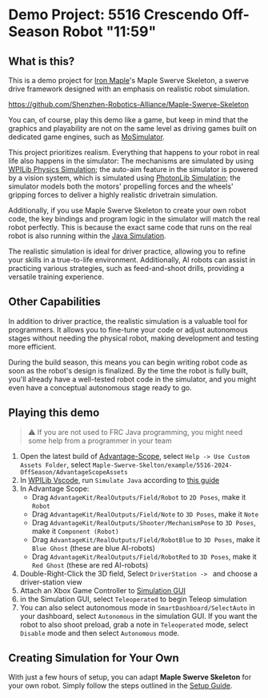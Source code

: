 # Demo Project: 5516 Crescendo Off-Season Robot "11:59"

## What is this?

This is a demo project for [Iron Maple](https://github.com/Shenzhen-Robotics-Alliance)'s Maple Swerve Skeleton,
a swerve drive framework designed with an emphasis on realistic robot simulation.

https://github.com/Shenzhen-Robotics-Alliance/Maple-Swerve-Skeleton

You can, of course, play this demo like a game, but keep in mind that the graphics and playability are not on the same level as driving games built on dedicated game engines, such as [MoSimulator](https://mostudios.itch.io/mosimulator).

This project prioritizes realism. Everything that happens to your robot in real life also happens in the simulator:
The mechanisms are simulated by using [WPILib Physics Simulation](https://docs.wpilib.org/en/stable/docs/software/wpilib-tools/robot-simulation/physics-sim.html);
the auto-aim feature in the simulator is powered by a vision system, which is simulated using [PhotonLib Simulation](https://docs.photonvision.org/en/latest/docs/simulation/simulation.html);
the simulator models both the motors' propelling forces and the wheels' gripping forces to deliver a highly realistic drivetrain simulation.

Additionally, if you use Maple Swerve Skeleton to create your own robot code, the key bindings and program logic in the simulator will match the real robot perfectly. This is because the exact same code that runs on the real robot is also running within the [Java Simulation](https://docs.wpilib.org/en/stable/docs/software/wpilib-tools/robot-simulation/introduction.html).

The realistic simulation is ideal for driver practice, allowing you to refine your skills in a true-to-life environment. Additionally, AI robots can assist in practicing various strategies, such as feed-and-shoot drills, providing a versatile training experience.

## Other Capabilities
In addition to driver practice, the realistic simulation is a valuable tool for programmers. It allows you to fine-tune your code or adjust autonomous stages without needing the physical robot, making development and testing more efficient.

During the build season, this means you can begin writing robot code as soon as the robot's design is finalized. By the time the robot is fully built, you'll already have a well-tested robot code in the simulator, and you might even have a conceptual autonomous stage ready to go.

## Playing this demo
> ⚠️ If you are not used to FRC Java programming, you might need some help from a programmer in your team
>
1. Open the latest build of [Advantage-Scope](https://github.com/Mechanical-Advantage/AdvantageScope), select `Help -> Use Custom Assets Folder`, select `Maple-Swerve-Skelton/example/5516-2024-OffSeason/AdvantageScopeAssets`
2. In [WPILib Vscode](), run `Simulate Java` according to [this guide](https://docs.wpilib.org/en/stable/docs/software/wpilib-tools/robot-simulation/introduction.html#introduction-to-robot-simulation)
3. In Advantage Scope:
    - Drag `AdvantageKit/RealOutputs/Field/Robot` to `2D Poses`, make it `Robot`
    - Drag `AdvantageKit/RealOutputs/Field/Note` to `3D Poses`, make it `Note`
    - Drag `AdvantageKit/RealOutputs/Shooter/MechanismPose` to `3D Poses`, make it `Component (Robot)`
    - Drag `AdvantageKit/RealOutputs/Field/RobotBlue` to `3D Poses`, make it `Blue Ghost` (these are blue AI-robots)
    - Drag `AdvantageKit/RealOutputs/Field/RobotRed` to `3D Poses`, make it `Red Ghost` (these are red AI-robots)
4. Double-Right-Click the 3D field, Select `DriverStation -> ` and choose a driver-station view
5. Attach an Xbox Game Controller to [Simulation GUI](https://docs.wpilib.org/en/stable/docs/software/wpilib-tools/robot-simulation/simulation-gui.html)
6. in the Simulation GUI, select `Teleoperated` to begin Teleop simulation
7. You can also select autonomous mode in `SmartDashboard/SelectAuto` in your dashboard, select `Autonomous` in the simulation GUI.  If you want the robot to also shoot preload, grab a note in `Teleoperated` mode, select `Disable` mode and then select `Autonomous` mode.

## Creating Simulation for Your Own
With just a few hours of setup, you can adapt **Maple Swerve Skeleton** for your own robot. Simply follow the steps outlined in the [Setup Guide](https://github.com/Shenzhen-Robotics-Alliance/Maple-Swerve-Skeleton?tab=readme-ov-file#setup-guide).
